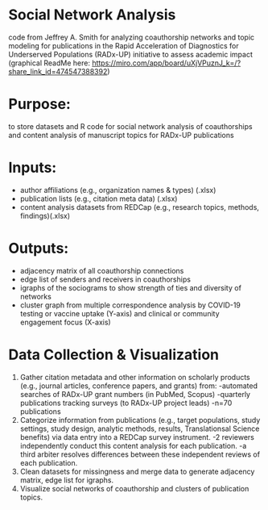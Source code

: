 # Social Network Analysis
code from Jeffrey A. Smith for analyzing coauthorship networks and topic modeling for publications in the Rapid Acceleration of Diagnostics for Underserved Populations (RADx-UP) initiative to assess academic impact
(graphical ReadMe here: https://miro.com/app/board/uXjVPuznJ_k=/?share_link_id=474547388392)

# Purpose:
to store datasets and R code for social network analysis of coauthorships and content analysis of manuscript topics for RADx-UP publications

# Inputs:
  + author affiliations (e.g., organization names & types) (.xlsx)
  + publication lists (e.g., citation meta data) (.xlsx)
  + content analysis datasets from REDCap (e.g., research topics, methods, findings)(.xlsx)

# Outputs:
  + adjacency matrix of all coauthorship connections
  + edge list of senders and receivers in coauthorships
  + igraphs of the sociograms to show strength of ties and diversity of networks
  + cluster graph from multiple correspondence analysis by COVID-19 testing or vaccine uptake (Y-axis) and clinical or community engagement focus (X-axis)

# Data Collection & Visualization
1. Gather citation metadata and other information on scholarly products (e.g., journal articles, conference papers, and grants) from:
  -automated searches of RADx-UP grant numbers (in PubMed, Scopus) 
  -quarterly publications tracking surveys (to RADx-UP project leads)
  -n=70 publications
2. Categorize information from publications (e.g., target populations, study settings, study design, analytic methods, results, Translationsal Science benefits) via data entry into a REDCap survey instrument.
  -2 reviewers independently conduct this content analysis for each publication.
  -a third arbiter resolves differences between these independent reviews of each publication.
3. Clean datasets for missingness and merge data to generate adjacency matrix, edge list for igraphs.
4. Visualize social networks of coauthorship and clusters of publication topics.   
